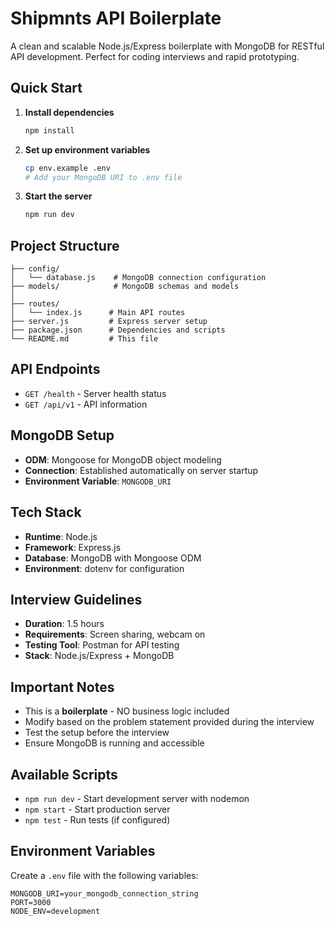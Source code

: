 # Shipmnts API Boilerplate

A clean and scalable Node.js/Express boilerplate with MongoDB for RESTful API development. Perfect for coding interviews and rapid prototyping.

## Quick Start

1. **Install dependencies**
   ```bash
   npm install
   ```

2. **Set up environment variables**
   ```bash
   cp env.example .env
   # Add your MongoDB URI to .env file
   ```

3. **Start the server**
   ```bash
   npm run dev
   ```

## Project Structure

```
├── config/
│   └── database.js    # MongoDB connection configuration
├── models/            # MongoDB schemas and models
│     
├── routes/
│   └── index.js      # Main API routes
├── server.js         # Express server setup
├── package.json      # Dependencies and scripts
└── README.md         # This file
```

## API Endpoints

- `GET /health` - Server health status
- `GET /api/v1` - API information

## MongoDB Setup

- **ODM**: Mongoose for MongoDB object modeling
- **Connection**: Established automatically on server startup
- **Environment Variable**: `MONGODB_URI`

## Tech Stack

- **Runtime**: Node.js
- **Framework**: Express.js
- **Database**: MongoDB with Mongoose ODM
- **Environment**: dotenv for configuration

## Interview Guidelines

- **Duration**: 1.5 hours
- **Requirements**: Screen sharing, webcam on
- **Testing Tool**: Postman for API testing
- **Stack**: Node.js/Express + MongoDB

## Important Notes

- This is a **boilerplate** - NO business logic included
- Modify based on the problem statement provided during the interview
- Test the setup before the interview
- Ensure MongoDB is running and accessible

## Available Scripts

- `npm run dev` - Start development server with nodemon
- `npm start` - Start production server
- `npm test` - Run tests (if configured)

## Environment Variables

Create a `.env` file with the following variables:
```
MONGODB_URI=your_mongodb_connection_string
PORT=3000
NODE_ENV=development
``` 